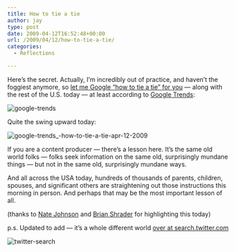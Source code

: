 ```yaml
---
title: How to tie a tie
author: jay
type: post
date: 2009-04-12T16:52:48+00:00
url: /2009/04/12/how-to-tie-a-tie/
categories:
  - Reflections

---
```

Here’s the secret. Actually, I’m incredibly out of practice, and haven’t the foggiest anymore, so [let me Google “how to tie a tie” for you][1] — along with the rest of the U.S. today — at least according to [Google Trends][2]:

![google-trends][3]

Quite the swing upward today:

![google-trends_-how-to-tie-a-tie-apr-12-2009][4]

If you are a content producer — there’s a lesson here. It’s the same old world folks — folks seek information on the same old, surprisingly mundane things — but not in the same old, surprisingly mundane ways.

And all across the USA today, hundreds of thousands of parents, children, spouses, and significant others are straightening out those instructions this morning in person. And perhaps that may be the most important lesson of all.

(thanks to [Nate Johnson][5] and [Brian Shrader][6] for highlighting this today)

p.s. Updated to add — it’s a whole different world [over at search.twitter.com][7]

![twitter-search][8]

 [1]: http://www.google.com/search?btnG=1&q=How+to+tie+a+tie
 [2]: http://www.google.com/trends
 [3]: https://cdn.rambleon.org/migrate/2009/04/google-trends.png (google-trends)
 [4]: https://cdn.rambleon.org/migrate/2009/04/google-trends_-how-to-tie-a-tie-apr-12-2009.png (google-trends_-how-to-tie-a-tie-apr-12-2009)
 [5]: http://twitter.com/nsj/status/1503483450
 [6]: http://twitter.com/brianshrader/status/1503393795
 [7]: http://search.twitter.com/
 [8]: https://cdn.rambleon.org/migrate/2009/04/twitter-search.png (twitter-search)